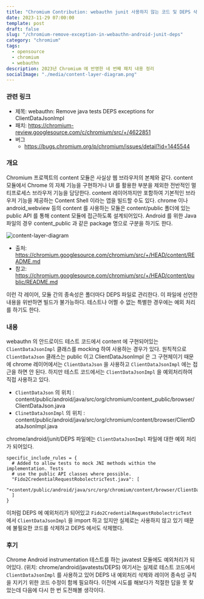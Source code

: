 ```yaml
---
title: "Chromium Contribution: webauthn junit 사용하지 않는 코드 및 DEPS 삭제"
date: 2023-11-29 07:00:00
template: post
draft: false
slug: "/chromium-remove-exception-in-webauthn-android-junit-deps"
category: "chromium"
tags:
  - opensource
  - chromium
  - webauthn
description: 2023년 Chromium 에 반영한 네 번째 패치 내용 정리
socialImage: "./media/content-layer-diagram.png"
---
```


### 관련 링크

- 제목: webauthn: Remove java tests DEPS exceptions for ClientDataJsonImpl
- 패치: https://chromium-review.googlesource.com/c/chromium/src/+/4622851
- 버그
  - https://bugs.chromium.org/p/chromium/issues/detail?id=1445544

### 개요

Chromium 프로젝트의 content 모듈은 사실상 웹 브라우저의 본체와 같다. content 모듈에서 Chrome 의 자체 기능을 구현하거나 UI 를 활용한 부분을 제외한 전반적인 멀티프로세스 브라우저 기능을 담당한다. content 레이어까지만 포함하여 기본적인 브라우저 기능을 제공하는 Content Shell 이라는 앱을 빌드할 수도 있다. chrome 이나 android_webview 등의 content 를 사용하는 모듈은 content/public 폴더에 있는 public API 를 통해 content 모듈에 접근하도록 설계되어있다. Android 를 위한 Java 파일의 경우 content_public 과 같은 package 명으로 구분을 하기도 한다.

![content-layer-diagram](/media/content-layer-diagram.png)

- 출처: https://chromium.googlesource.com/chromium/src/+/HEAD/content/README.md
- 참고: https://chromium.googlesource.com/chromium/src/+/HEAD/content/public/README.md

이런 각 레이어, 모듈 간의 종속성은 폴더마다 DEPS 파일로 관리한다. 이 파일에 선언한 내용을 위반하면 빌드가 불가능하다. 테스트나 어쩔 수 없는 특별한 경우에는 예외 처리를 하기도 한다.

### 내용

webauthn 의 안드로이드 테스트 코드에서 content 에 구현되어있는 `ClientDataJsonImpl` 클래스를 mocking 하여 사용하는 경우가 있다. 원칙적으로 `ClientDataJson` 클래스는 public 이고 ClientDataJsonImpl 은 그 구현체이기 때문에 chrome 레이어에서는 `ClientDataJson` 을 사용하고 `ClientDataJsonImpl` 에는 접근을 하면 안 된다. 하지만 테스트 코드에서는 `ClientDataJsonImpl` 을 예외처리하여 직접 사용하고 있다.

- `ClientDataJson` 의 위치 : content/public/android/java/src/org/chromium/content_public/browser/ClientDataJson.java
- `ClinetDataJsonImpl` 의 위치 : content/public/android/java/src/org/chromium/content/browser/ClientDataJsonImpl.java

chrome/android/junit/DEPS 파일에는 `ClientDataJsonImpl` 파일에 대한 예외 처리가 되어있다.

```
specific_include_rules = {
  # Added to allow tests to mock JNI methods within the implementation. Tests
  # use the public API classes where possible.
  "Fido2CredentialRequestRobolectricTest.java": [
    "+content/public/android/java/src/org/chromium/content/browser/ClientDataJsonImpl.java",
  ]
}
```

이처럼 DEPS 에 예외처리가 되어있고 `Fido2CredentialRequestRobolectricTest` 에서 `ClientDataJsonImpl` 을 import 하고 있지만 실제로는 사용하지 않고 있기 때문에 불필요한 코드를 삭제하고 DEPS 에서도 삭제했다.

### 후기

Chrome Android instrumentation 테스트를 하는 javatest 모듈에도 예외처리가 되어있다. (위치: chrome/android/javatests/DEPS) 여기서는 실제로 테스트 코드에서 `ClientDataJsonImpl` 를 사용하고 있어 DEPS 내 예외처리 삭제와 레이어 종속성 규칙을 지키기 위한 코드 수정이 함께 필요하다. 이전에 시도를 해보다가 적절한 답을 못 찾았는데 다음에 다시 한 번 도전해볼 생각이다.

